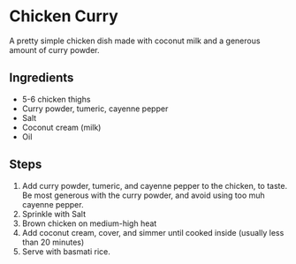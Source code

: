 # Chicken Curry

A pretty simple chicken dish made with coconut milk and a generous amount of curry powder.

## Ingredients
- 5-6 chicken thighs
- Curry powder, tumeric, cayenne pepper
- Salt
- Coconut cream (milk)
- Oil

## Steps
1. Add curry powder, tumeric, and cayenne pepper to the chicken, to taste. Be most generous with the curry powder, and avoid using too muh cayenne pepper.
2. Sprinkle with Salt
3. Brown chicken on medium-high heat
4. Add coconut cream, cover, and simmer until cooked inside (usually less than 20 minutes)
5. Serve with basmati rice.
